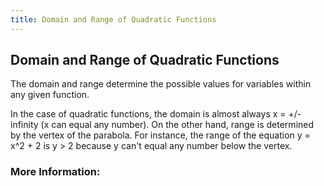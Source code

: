 ```yaml
---
title: Domain and Range of Quadratic Functions
---
```

## Domain and Range of Quadratic Functions

The domain and range determine the possible values for variables within any given function. 

In the case of quadratic functions, the domain is almost always x = +/- infinity (x can equal any number).
On the other hand, range is determined by the vertex of the parabola. For instance, the range of the equation y = x^2 + 2 is y > 2 because y can't equal any number below the vertex.

### More Information:
<!-- Please add any articles you think might be helpful to read before writing the article -->


